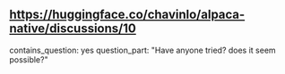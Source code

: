 ## https://huggingface.co/chavinlo/alpaca-native/discussions/10

contains_question: yes
question_part: "Have anyone tried? does it seem possible?"